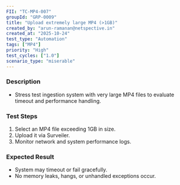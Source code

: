 ```yaml
---
FII: "TC-MP4-007"
groupId: "GRP-0009"
title: "Upload extremely large MP4 (>1GB)"
created_by: "arun-ramanan@netspective.in"
created_at: "2025-10-24"
test_type: "Automation"
tags: ["MP4"]
priority: "High"
test_cycles: ["1.0"]
scenario_type: "miserable"
---
```


### Description
- Stress test ingestion system with very large MP4 files to evaluate timeout and performance handling.

### Test Steps
1. Select an MP4 file exceeding 1GB in size.  
2. Upload it via Surveiler.  
3. Monitor network and system performance logs.

### Expected Result
- System may timeout or fail gracefully.  
- No memory leaks, hangs, or unhandled exceptions occur.
